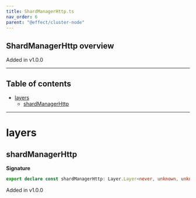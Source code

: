 ```yaml
---
title: ShardManagerHttp.ts
nav_order: 6
parent: "@effect/cluster-node"
---
```


## ShardManagerHttp overview

Added in v1.0.0

---

<h2 class="text-delta">Table of contents</h2>

- [layers](#layers)
  - [shardManagerHttp](#shardmanagerhttp)

---

# layers

## shardManagerHttp

**Signature**

```ts
export declare const shardManagerHttp: Layer.Layer<never, unknown, unknown>
```

Added in v1.0.0
